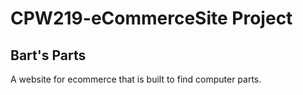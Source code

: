 # CPW219-eCommerceSite Project
## Bart's Parts
A website for ecommerce that is built to find computer parts.

